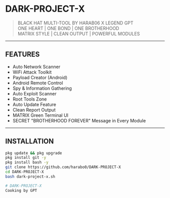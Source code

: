 # DARK-PROJECT-X

> BLACK HAT MULTI-TOOL BY HARAB06 X LEGEND GPT  
> ONE HEART | ONE BOND | ONE BROTHERHOOD  
> MATRIX STYLE | CLEAN OUTPUT | POWERFUL MODULES  

---

## FEATURES

- Auto Network Scanner
- WiFi Attack Toolkit
- Payload Creator (Android)
- Android Remote Control
- Spy & Information Gathering
- Auto Exploit Scanner
- Root Tools Zone
- Auto Update Feature
- Clean Report Output
- MATRIX Green Terminal UI
- SECRET "BROTHERHOOD FOREVER" Message in Every Module

---

## INSTALLATION

```bash
pkg update && pkg upgrade
pkg install git -y
pkg install bash -y
git clone https://github.com/harabo0/DARK-PROJECT-X
cd DARK-PROJECT-X
bash dark-project-x.sh

# DARK-PROJECT-X
Cooking by GPT 
